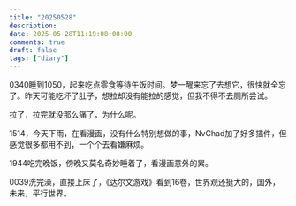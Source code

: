 ```yaml
---
title: "20250528"
description: 
date: 2025-05-28T11:19:08+08:00
comments: true
draft: false
tags: ["diary"]
---
```

0340睡到1050，起来吃点零食等待午饭时间。梦一醒来忘了去想它，很快就全忘了。昨天可能吃坏了肚子，想拉却没有能拉的感觉，但我不得不去厕所尝试。

拉了，拉完就没那么痛了，为什么呢。

1514，今天下雨，在看漫画，没有什么特别想做的事，NvChad加了好多插件，但感觉很多都用不到，一个个去看嫌麻烦。

1944吃完晚饭，傍晚又莫名奇妙睡着了，看漫画意外的累。

0039洗完澡，直接上床了，《达尔文游戏》看到16卷，世界观还挺大的，国外，未来，平行世界。
